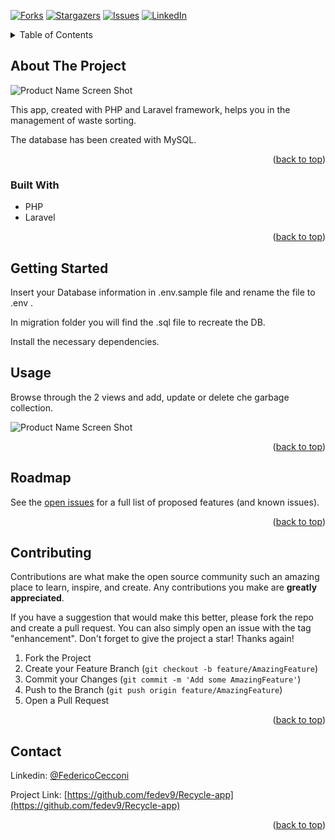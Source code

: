 <div id="top"></div>

<!-- PROJECT SHIELDS -->
[![Forks][forks-shield]][forks-url]
[![Stargazers][stars-shield]][stars-url]
[![Issues][issues-shield]][issues-url]
[![LinkedIn][linkedin-shield]][linkedin-url]


<!-- TABLE OF CONTENTS -->
<details>
  <summary>Table of Contents</summary>
  <ol>
    <li>
      <a href="#about-the-project">About The Project</a>
      <ul>
        <li><a href="#built-with">Built With</a></li>
      </ul>
    </li>
    <li>
      <a href="#getting-started">Getting Started</a>
    </li>
    <li><a href="#usage">Usage</a></li>
    <li><a href="#roadmap">Roadmap</a></li>
    <li><a href="#contributing">Contributing</a></li>
    <li><a href="#contact">Contact</a></li>
  
  </ol>
</details>



<!-- ABOUT THE PROJECT -->
## About The Project

![Product Name Screen Shot][product-screenshot]

This app, created with PHP and Laravel framework, helps you in the management of waste sorting.

The database has been created with MySQL.

<p align="right">(<a href="#top">back to top</a>)</p>



### Built With

* PHP
* Laravel


<p align="right">(<a href="#top">back to top</a>)</p>



<!-- GETTING STARTED -->
## Getting Started

Insert your Database information in .env.sample file and rename the file to .env .

In migration folder you will find the .sql file to recreate the DB.

Install the necessary dependencies.



<!-- USAGE EXAMPLES -->
## Usage

Browse through the 2 views and add, update or delete che garbage collection.

![Product Name Screen Shot][above-screenshot]

<p align="right">(<a href="#top">back to top</a>)</p>



<!-- ROADMAP -->
## Roadmap
See the [open issues](https://github.com/fedev9/Recycle-app/issues) for a full list of proposed features (and known issues).

<p align="right">(<a href="#top">back to top</a>)</p>



<!-- CONTRIBUTING -->
## Contributing

Contributions are what make the open source community such an amazing place to learn, inspire, and create. Any contributions you make are **greatly appreciated**.

If you have a suggestion that would make this better, please fork the repo and create a pull request. You can also simply open an issue with the tag "enhancement".
Don't forget to give the project a star! Thanks again!

1. Fork the Project
2. Create your Feature Branch (`git checkout -b feature/AmazingFeature`)
3. Commit your Changes (`git commit -m 'Add some AmazingFeature'`)
4. Push to the Branch (`git push origin feature/AmazingFeature`)
5. Open a Pull Request

<p align="right">(<a href="#top">back to top</a>)</p>

<!-- CONTACT -->
## Contact
Linkedin: [@FedericoCecconi](https://www.linkedin.com/in/federico-cecconi-27951619a/)

Project Link: [https://github.com/fedev9/Recycle-app](https://github.com/fedev9/Recycle-app)

<p align="right">(<a href="#top">back to top</a>)</p>

<!-- MARKDOWN LINKS & IMAGES -->
[contributors-shield]: https://img.shields.io/github/contributors/fedev9/Recycle-app.svg?style=for-the-badge
[contributors-url]: https://github.com/fedev9/Recycle-app/graphs/contributors
[forks-shield]: https://img.shields.io/github/forks/fedev9/Recycle-app.svg?style=for-the-badge
[forks-url]: https://github.com/fedev9/Recycle-app/network/members
[stars-shield]: https://img.shields.io/github/stars/fedev9/Recycle-app.svg?style=for-the-badge
[stars-url]: https://github.com/fedev9/Recycle-app/stargazers
[issues-shield]: https://img.shields.io/github/issues/fedev9/Recycle-app.svg?style=for-the-badge
[issues-url]: https://github.com/fedev9/Recycle-app/issues
[license-shield]: https://img.shields.io/github/license/fedev9/Recycle-app.svg?style=for-the-badge
[license-url]: https://github.com/fedev9/repo_name/blob/master/LICENSE.txt
[linkedin-shield]: https://img.shields.io/badge/-LinkedIn-black.svg?style=for-the-badge&logo=linkedin&colorB=555
[linkedin-url]: https://www.linkedin.com/in/federico-cecconi-27951619a/
[product-screenshot]: src/images/homepage-git.png
[above-screenshot]: src/images/recipes-git.png

